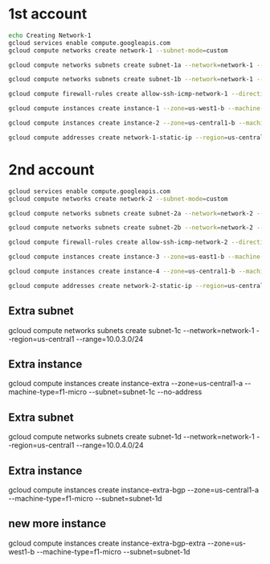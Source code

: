 # 1st account
```bash
echo Creating Network-1
gcloud services enable compute.googleapis.com
gcloud compute networks create network-1 --subnet-mode=custom

gcloud compute networks subnets create subnet-1a --network=network-1 --region=us-west1 --range=10.0.1.0/24

gcloud compute networks subnets create subnet-1b --network=network-1 --region=us-central1 --range=10.0.2.0/24

gcloud compute firewall-rules create allow-ssh-icmp-network-1 --direction=INGRESS --priority=1000 --network=network-1 --action=ALLOW --rules=tcp:22,icmp --source-ranges=0.0.0.0/0

gcloud compute instances create instance-1 --zone=us-west1-b --machine-type=f1-micro --subnet=subnet-1a --no-address

gcloud compute instances create instance-2 --zone=us-central1-b --machine-type=f1-micro --subnet=subnet-1b --no-address

gcloud compute addresses create network-1-static-ip --region=us-central1 --network-tier=PREMIUM

```



# 2nd account
```bash
gcloud services enable compute.googleapis.com
gcloud compute networks create network-2 --subnet-mode=custom

gcloud compute networks subnets create subnet-2a --network=network-2 --region=us-east1 --range=10.1.3.0/24

gcloud compute networks subnets create subnet-2b --network=network-2 --region=us-central1 --range=10.1.4.0/24

gcloud compute firewall-rules create allow-ssh-icmp-network-2 --direction=INGRESS --priority=1000 --network=network-2 --action=ALLOW --rules=tcp:22,icmp --source-ranges=0.0.0.0/0

gcloud compute instances create instance-3 --zone=us-east1-b --machine-type=f1-micro --subnet=subnet-2a --no-address

gcloud compute instances create instance-4 --zone=us-central1-b --machine-type=f1-micro --subnet=subnet-2b --no-address

gcloud compute addresses create network-2-static-ip --region=us-central1 --network-tier=PREMIUM
```

## Extra subnet
gcloud compute networks subnets create subnet-1c --network=network-1 --region=us-central1 --range=10.0.3.0/24

## Extra instance
gcloud compute instances create instance-extra --zone=us-central1-a --machine-type=f1-micro --subnet=subnet-1c --no-address


## Extra subnet
gcloud compute networks subnets create subnet-1d --network=network-1 --region=us-central1 --range=10.0.4.0/24

## Extra instance
gcloud compute instances create instance-extra-bgp --zone=us-central1-a --machine-type=f1-micro --subnet=subnet-1d


## new more instance
gcloud compute instances create instance-extra-bgp-extra --zone=us-west1-b --machine-type=f1-micro --subnet=subnet-1d

